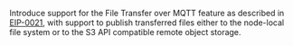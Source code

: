 Introduce support for the File Transfer over MQTT feature as described in [EIP-0021](https://github.com/emqx/eip), with support to publish transferred files either to the node-local file system or to the S3 API compatible remote object storage.
